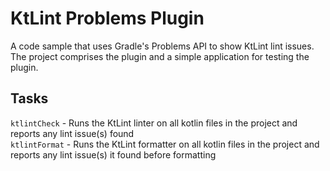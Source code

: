# KtLint Problems Plugin
A code sample that uses Gradle's Problems API to show KtLint lint issues. The project comprises the plugin and a simple application for testing the plugin.  

## Tasks
`ktlintCheck` - Runs the KtLint linter on all kotlin files in the project and reports any lint issue(s) found  
`ktlintFormat` - Runs the KtLint formatter on all kotlin files in the project and reports any lint issue(s) it found before formatting
